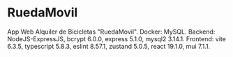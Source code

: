 # RuedaMovil
App Web Alquiler de Bicicletas "RuedaMovil". Docker: MySQL. Backend: NodeJS-ExpressJS, bcrypt 6.0.0, express 5.1.0, mysql2 3.14.1. Frontend: vite 6.3.5, typescript 5.8.3, eslint 8.57.1, zustand 5.0.5, react 19.1.0, mui 7.1.1.
